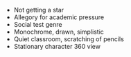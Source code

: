 - Not getting a star
- Allegory for academic pressure
- Social test genre
- Monochrome, drawn, simplistic
- Quiet classroom, scratching of pencils
- Stationary character 360 view
